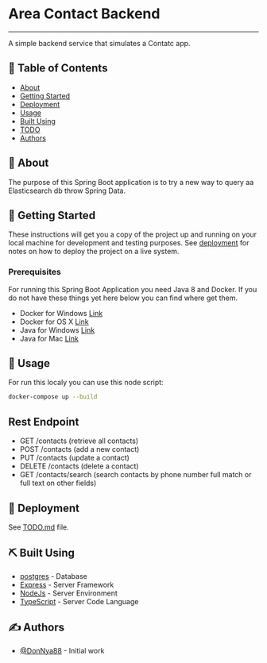 # Area Contact Backend
---
A simple backend service that simulates a Contatc app.

## 📝 Table of Contents

- [About](#about)
- [Getting Started](#getting_started)
- [Deployment](#deployment)
- [Usage](#usage)
- [Built Using](#built_using)
- [TODO](../TODO.md)
- [Authors](#authors)
<!-- - [Contributing](../CONTRIBUTING.md) -->
<!-- - [Acknowledgments](#acknowledgement) -->

## 🧐 About <a name = "about"></a>

The purpose of this Spring Boot application is to try a new way to query aa Elasticsearch db throw Spring Data. 

## 🏁 Getting Started <a name = "getting_started"></a>

These instructions will get you a copy of the project up and running on your local machine for development and testing purposes. See [deployment](#deployment) for notes on how to deploy the project on a live system.

### Prerequisites
For running this Spring Boot Application you need Java 8 and Docker. If you do not have these things yet here below you can find where get them.

- Docker for Windows [Link](https://docs.docker.com/docker-for-windows/install/)
- Docker for OS X [Link](https://docs.docker.com/docker-for-mac/install/)
- Java for Windows [Link](https://www.oracle.com/java/technologies/javase/javase-jdk8-downloads.html)
- Java for Mac [Link](https://docs.oracle.com/javase/8/docs/technotes/guides/install/mac_jdk.html)

## 🎈 Usage <a name="usage"></a>

For run this localy you can use this node script:

```bash
docker-compose up --build
```

##  Rest Endpoint <a name = "endpoint"></a>

- GET /contacts (retrieve all contacts)
- POST /contacts (add a new contact)
- PUT /contacts (update a contact)
- DELETE /contacts (delete a contact)
- GET /contacts/search (search contacts by phone number full match or full text on other fields)

## 🚀 Deployment <a name = "deployment"></a>

See [TODO.md](../TODO.md) file.

## ⛏️ Built Using <a name = "built_using"></a>

- [postgres](https://postgresql.org/) - Database
- [Express](https://expressjs.com/) - Server Framework
- [NodeJs](https://nodejs.org/en/) - Server Environment
- [TypeScript](https://typescriptlang.org/) - Server Code Language

## ✍️ Authors <a name = "authors"></a>

- [@DonNya88](https://github.com/DonNy88) - Initial work

<!-- See also the list of [contributors](https://github.com/kylelobo/The-Documentation-Compendium/contributors) who participated in this project.

## 🎉 Acknowledgements <a name = "acknowledgement"></a>

- Hat tip to anyone whose code was used
- Inspiration
- References -->
